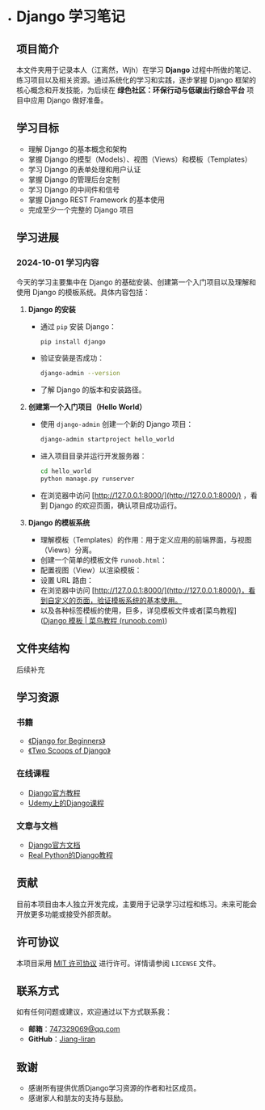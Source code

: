 - # Django 学习笔记

  ## 项目简介

  本文件夹用于记录本人（江离然，Wjh）在学习 **Django** 过程中所做的笔记、练习项目以及相关资源。通过系统化的学习和实践，逐步掌握 Django 框架的核心概念和开发技能，为后续在 **绿色社区：环保行动与低碳出行综合平台** 项目中应用 Django 做好准备。

  ## 学习目标

  - 理解 Django 的基本概念和架构
  - 掌握 Django 的模型（Models）、视图（Views）和模板（Templates）
  - 学习 Django 的表单处理和用户认证
  - 掌握 Django 的管理后台定制
  - 学习 Django 的中间件和信号
  - 掌握 Django REST Framework 的基本使用
  - 完成至少一个完整的 Django 项目

  ## 学习进展

  ### 2024-10-01 学习内容

  今天的学习主要集中在 Django 的基础安装、创建第一个入门项目以及理解和使用 Django 的模板系统。具体内容包括：

  1. **Django 的安装**
     
     - 通过 `pip` 安装 Django：
       ```bash
       pip install django
       ```
     - 验证安装是否成功：
       ```bash
       django-admin --version
       ```
     - 了解 Django 的版本和安装路径。
     
  2. **创建第一个入门项目（Hello World）**
     - 使用 `django-admin` 创建一个新的 Django 项目：
       ```bash
       django-admin startproject hello_world
       ```
     - 进入项目目录并运行开发服务器：
       ```bash
       cd hello_world
       python manage.py runserver
       ```
     - 在浏览器中访问 [http://127.0.0.1:8000/](http://127.0.0.1:8000/) ，看到 Django 的欢迎页面，确认项目成功运行。

  3. **Django 的模板系统**
     - 理解模板（Templates）的作用：用于定义应用的前端界面，与视图（Views）分离。
     - 创建一个简单的模板文件 `runoob.html`：
     - 配置视图（View）以渲染模板：
     - 设置 URL 路由：
     - 在浏览器中访问 [http://127.0.0.1:8000/](http://127.0.0.1:8000/)，看到自定义的页面，验证模板系统的基本使用。
     - 以及各种标签模板的使用，巨多，详见模板文件或者[菜鸟教程]([Django 模板 | 菜鸟教程 (runoob.com)](https://www.runoob.com/django/django-template.html))

  ## 文件夹结构

  后续补充

  ## 学习资源

  ### 书籍

  - [《Django for Beginners》](https://djangoforbeginners.com/)
  - [《Two Scoops of Django》](https://www.twoscoopspress.com/products/two-scoops-of-django-3-x)

  ### 在线课程

  - [Django官方教程](https://docs.djangoproject.com/en/4.0/intro/tutorial01/)
  - [Udemy上的Django课程](https://www.udemy.com/topic/django/)

  ### 文章与文档

  - [Django官方文档](https://docs.djangoproject.com/en/4.0/)
  - [Real Python的Django教程](https://realpython.com/tutorials/django/)

  ## 贡献

  目前本项目由本人独立开发完成，主要用于记录学习过程和练习。未来可能会开放更多功能或接受外部贡献。

  ## 许可协议

  本项目采用 [MIT 许可协议](LICENSE) 进行许可。详情请参阅 `LICENSE` 文件。

  ## 联系方式

  如有任何问题或建议，欢迎通过以下方式联系我：

  - **邮箱**：747329069@qq.com
  - **GitHub**：[Jiang-liran](https://github.com/Jiang-liran)

  ## 致谢

  - 感谢所有提供优质Django学习资源的作者和社区成员。
  - 感谢家人和朋友的支持与鼓励。